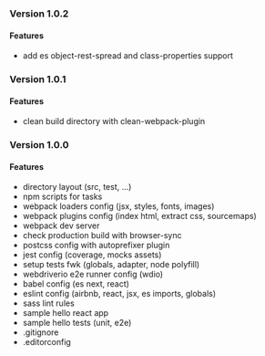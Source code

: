 ### Version 1.0.2

#### Features

* add es object-rest-spread and class-properties support

### Version 1.0.1

#### Features

* clean build directory with clean-webpack-plugin

### Version 1.0.0

#### Features

* directory layout (src, test, ...)
* npm scripts for tasks
* webpack loaders config (jsx, styles, fonts, images)
* webpack plugins config (index html, extract css, sourcemaps)
* webpack dev server
* check production build with browser-sync
* postcss config with autoprefixer plugin
* jest config (coverage, mocks assets)
* setup tests fwk (globals, adapter, node polyfill)
* webdriverio e2e runner config (wdio)
* babel config (es next, react)
* eslint config (airbnb, react, jsx, es imports, globals)
* sass lint rules
* sample hello react app
* sample hello tests (unit, e2e)
* .gitignore
* .editorconfig
